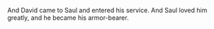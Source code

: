 And David came to Saul and entered his service. And Saul loved him greatly, and he became his armor-bearer.

